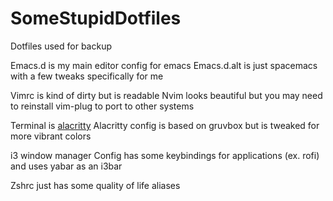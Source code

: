 # SomeStupidDotfiles
Dotfiles used for backup

Emacs.d is my main editor config for emacs
Emacs.d.alt is just spacemacs with a few tweaks specifically for me

Vimrc is kind of dirty but is readable
Nvim looks beautiful but you may need to reinstall vim-plug to port to other systems

Terminal is [alacritty](https://github.com/alacritty/alacritty)
Alacritty config is based on gruvbox but is tweaked for more vibrant colors

i3 window manager
Config has some keybindings for applications (ex. rofi) and uses yabar as an i3bar

Zshrc just has some quality of life aliases
